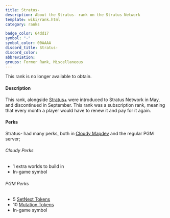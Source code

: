 ```yaml
---
title: Stratus-
description: About the Stratus- rank on the Stratus Network
template: wiki/rank.html
category: ranks

badge_color: 64dd17
symbol: "-"
symbol_color: 00AAAA
discord_title: Stratus-
discord_color: 
abbreviation: 
groups: Former Rank, Miscellaneous
---
```


This rank is no longer available to obtain.

#### Description

This rank, alongside [Stratus+](https://mcresourcepile.github.io/addon-project/wiki/ranks/stratusplus) were introduced to Stratus Network in May, and discontinued in September. This rank was a subscription rank, meaning that every month a player would have to renew it and pay for it again.

#### Perks

Stratus- had many perks, both in [Cloudy Mapdev](https://mcresourcepile.github.io/addon-project/wiki/history) and the regular PGM server;

###### Cloudy Perks
- 1 extra worlds to build in
- In-game symbol 

###### PGM Perks
- 5 [SetNext Tokens](https://mcresourcepile.github.io/addon-project/wiki/gameplay/tokens#setnext-tokens)
- 10 [Mutation Tokens](https://mcresourcepile.github.io/addon-project/wiki/gameplay/tokens#mutation-tokens)
- In-game symbol
